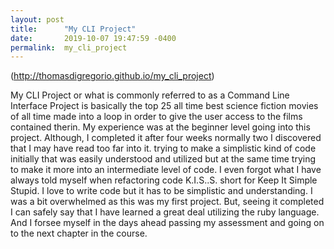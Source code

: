 ```yaml
---
layout: post
title:      "My CLI Project"
date:       2019-10-07 19:47:59 -0400
permalink:  my_cli_project
---
```



(http://thomasdigregorio.github.io/my_cli_project)

My  CLI Project or what is commonly referred to as a Command Line Interface Project is basically the top 25 all time best science fiction movies of all time made into a loop in order to give the user access to the films contained therin. My experience was at the beginner level going into this project. Although, I completed it after four weeks normally two I discovered that I may have read too far into it. trying to make a simplistic kind of code initially that was easily understood and utilized but at the same time trying to make it more into an intermediate level of code. I even forgot what I have always told myself when refactoring code K.I.S..S. short for Keep It Simple Stupid. I love to write code but it has to be simplistic and understanding. I was a bit overwhelmed as this was my first project. But, seeing it completed I can safely say that I have learned a great deal utilizing the ruby language. And I forsee myself in the days ahead passing my assessment and going on to the next chapter in the course. 
